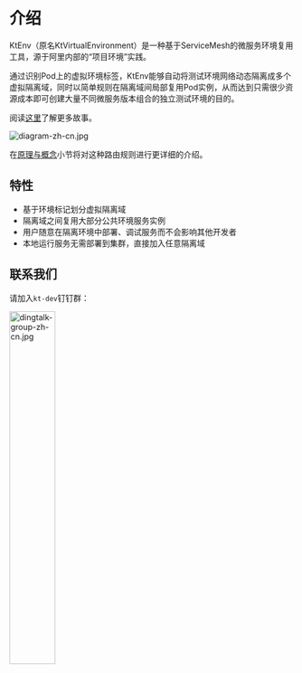 # 介绍

KtEnv（原名KtVirtualEnvironment）是一种基于ServiceMesh的微服务环境复用工具，源于阿里内部的“项目环境”实践。

通过识别Pod上的虚拟环境标签，KtEnv能够自动将测试环境网络动态隔离成多个虚拟隔离域，同时以简单规则在隔离域间局部复用Pod实例，从而达到只需很少资源成本即可创建大量不同微服务版本组合的独立测试环境的目的。

阅读[这里](https://yq.aliyun.com/articles/700766)了解更多故事。

![diagram-zh-cn.jpg](https://img.alicdn.com/imgextra/i2/O1CN01BtTOFT1iLsCzEkPku_!!6000000004397-0-tps-2160-884.jpg)

在[原理与概念](zh-cn/doc/concept.md)小节将对这种路由规则进行更详细的介绍。

## 特性

- 基于环境标记划分虚拟隔离域
- 隔离域之间复用大部分公共环境服务实例
- 用户随意在隔离环境中部署、调试服务而不会影响其他开发者
- 本地运行服务无需部署到集群，直接加入任意隔离域

## 联系我们

请加入`kt-dev`钉钉群：

<img src="https://img.alicdn.com/imgextra/i4/O1CN01L66kP81TdXFEyK8db_!!6000000002405-0-tps-491-589.jpg" alt="dingtalk-group-zh-cn.jpg" width="40%"></img>
